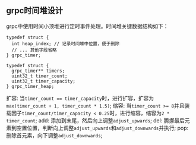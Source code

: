 ## grpc时间堆设计
grpc中使用时间小顶堆进行定时事件处理。时间堆关键数据结构如下：

```
typedef struct {
  int heap_index; // 记录时间堆中位置，便于删除
  // ... 其他字段省略
} grpc_timer;

typedef struct {
  grpc_timer** timers;
  uint32_t timer_count;
  uint32_t timer_capacity;
} grpc_timer_heap;
```

扩容: 当`timer_count == timer_capacity`时，进行扩容，扩容为`max(timer_count + 1, timer_count * 1.5)`;
缩容: 当`timer_count >= 8`并且装载因子`timer_count/timer_capacity < 0.25`时，进行缩容，缩容为`2 * timer_count`;
add: 添加到末尾，然后向上调整`adjust_upwards`;
del: 腾挪最后元素到空置位置，判断向上调整`adjust_upwards`和`adjust_downwards`并执行;
pop: 删除首元素，向下调整`adjust_downwards`;
